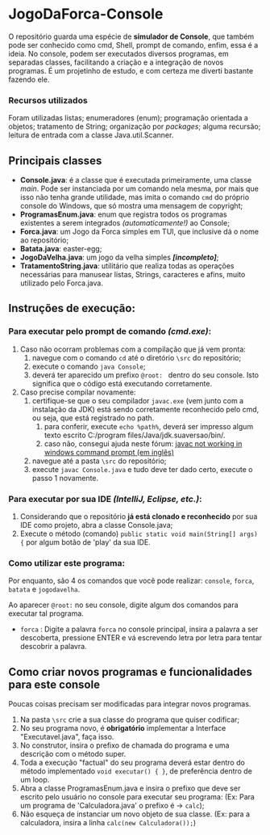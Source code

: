 # JogoDaForca-Console
O repositório guarda uma espécie de **simulador de Console**, que também pode ser conhecido como
cmd, Shell, prompt de comando, enfim, essa é a ideia.
No console, podem ser executados diversos programas, em separadas classes, facilitando a
criação e a integração de novos programas. É um projetinho de estudo, e com certeza me
diverti bastante fazendo ele.

### Recursos utilizados
Foram utilizadas listas; enumeradores (enum); programação orientada a objetos; tratamento de String;
organização por *packages*; alguma recursão; leitura de entrada com a classe Java.util.Scanner.

## Principais classes
* **Console.java**: é a classe que é executada primeiramente, uma classe *main*. Pode ser instanciada por um comando nela mesma,
por mais que isso não tenha grande utilidade, mas imita o comando `cmd` do próprio console do Windows, que só mostra uma mensagem de copyright;
* **ProgramasEnum.java**: enum que registra todos os programas existentes a serem integrados *(automaticamente!)* ao Console;
* **Forca.java**: um Jogo da Forca simples em TUI, que inclusive dá o nome ao repositório;
* **Batata.java**: easter-egg;
* **JogoDaVelha.java**: um jogo da velha simples ***[incompleto]***;
* **TratamentoString.java**: utilitário que realiza todas as operações necessárias para manusear listas,
Strings, caracteres e afins, muito utilizado pelo Forca.java.

## Instruções de execução:
### Para executar pelo prompt de comando _(cmd.exe)_:
1. Caso não ocorram problemas com a compilação que já vem pronta:
   1. navegue com o comando `cd` até o diretório `\src` do repositório;
   2. execute o comando `java Console`;
   3. deverá ter aparecido um prefixo `@root: ` dentro do seu console. Isto significa que o código está executando corretamente.
2. Caso precise compilar novamente:
   1. certifique-se que o seu compilador `javac.exe` (vem junto com a instalação da JDK) está sendo corretamente
reconhecido pelo cmd, ou seja, que está registrado no path.
      1. para conferir, execute `echo %path%`, deverá ser impresso algum texto escrito C:/program files/Java/jdk.suaversao/bin/.
      2. caso não, consegui ajuda neste fórum: [javac not working in windows command prompt (em inglês)](https://stackoverflow.com/questions/1678520/javac-not-working-in-windows-command-prompt)
   2. navegue até a pasta `\src` do repositório;
   3. execute `javac Console.java` e tudo deve ter dado certo, execute o passo 1 novamente.
### Para executar por sua IDE *(IntelliJ, Eclipse, etc.)*:
   1. Considerando que o repositório __já está clonado e reconhecido__ por sua IDE como projeto,
abra a classe Console.java;
   2. Execute o método (comando) `public static void main(String[] args) {` por algum botão de 'play' da sua IDE.
### Como utilizar este programa:
   Por enquanto, são 4 os comandos que você pode realizar: `console`, `forca`, `batata` e `jogodavelha`.

Ao aparecer `@root:` no seu console, digite algum dos comandos para executar tal programa.
* `forca` : Digite a palavra `forca` no console principal, insira a palavra a ser descoberta, pressione ENTER e vá
escrevendo letra por letra para tentar descobrir a palavra.

## Como criar novos programas e funcionalidades para este console
Poucas coisas precisam ser modificadas para integrar novos programas.
1. Na pasta `\src` crie a sua classe do programa que quiser codificar;
2. No seu programa novo, é **obrigatório** implementar a Interface "Executavel.java", faça isso.
3. No construtor, insira o prefixo de chamada do programa e uma descrição com o método super.
4. Toda a execução "factual" do seu programa deverá estar dentro do método implementado `void executar() { }`, de preferência dentro de um loop.
5. Abra a classe ProgramasEnum.java e insira o prefixo que deve ser escrito pelo usuário no console para executar seu programa:
   (Ex: Para um programa de 'Calculadora.java' o prefixo é -> `calc`);
6. Não esqueça de instanciar um novo objeto de sua classe. (Ex: para a calculadora, insira a linha `calc(new Calculadora());`)
   